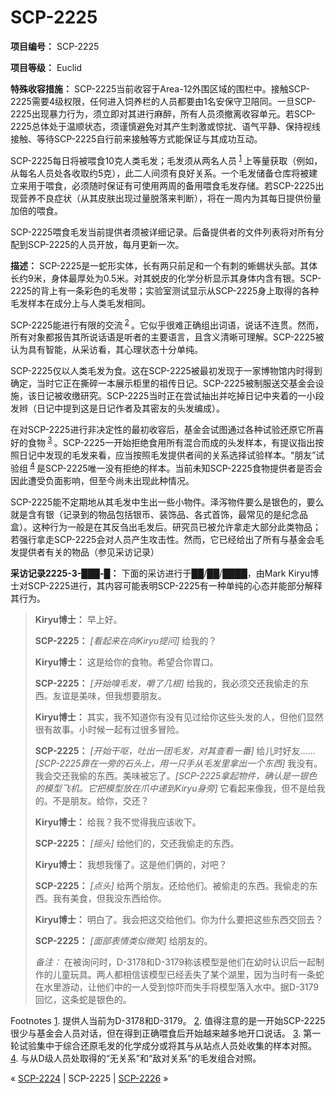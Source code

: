 # SCP-2225
                        


**项目编号：** SCP-2225

**项目等级：** Euclid

**特殊收容措施：** SCP-2225当前收容于Area-12外围区域的围栏中。接触SCP-2225需要4级权限，任何进入饲养栏的人员都要由1名安保守卫陪同。一旦SCP-2225出现暴力行为，须立即对其进行麻醉，所有人员须撤离收容单元。若SCP-2225总体处于温顺状态，须谨慎避免对其产生刺激或惊扰、语气平静、保持视线接触、等待SCP-2225自行前来接触等方式能保证与其成功互动。

SCP-2225每日将被喂食10克人类毛发；毛发须从两名人员<sup class='footnoteref'>
 <a shape='rect' class='footnoteref' id='footnoteref-1' href='javascript:;' onclick='WIKIDOT.page.utils.scrollToReference(&apos;footnote-1&apos;)'>1</a>
</sup>上等量获取（例如，从每名人员处各收取约5克），此二人间须有良好关系。一个毛发储备仓库将被建立来用于喂食，必须随时保证有可使用两周的备用喂食毛发存储。若SCP-2225出现营养不良症状（从其皮肤出现过量脱落来判断），将在一周内为其每日提供份量加倍的喂食。

SCP-2225喂食毛发当前提供者须被详细记录。后备提供者的文件列表将对所有分配到SCP-2225的人员开放，每月更新一次。

**描述：** SCP-2225是一蛇形实体，长有两只前足和一个有刺的蜥蜴状头部。其体长约9米，身体最厚处为0.5米。对其蜕皮的化学分析显示其身体内含有银。SCP-2225的背上有一条彩色的毛发带；实验室测试显示从SCP-2225身上取得的各种毛发样本在成分上与人类毛发相同。

SCP-2225能进行有限的交流<sup class='footnoteref'>
 <a shape='rect' class='footnoteref' id='footnoteref-2' href='javascript:;' onclick='WIKIDOT.page.utils.scrollToReference(&apos;footnote-2&apos;)'>2</a>
</sup>。它似乎很难正确组出词语，说话不连贯。然而，所有对象都报告其所说话语是听者的主要语言，且含义清晰可理解。SCP-2225被认为具有智能，从采访看，其心理状态十分单纯。

SCP-2225仅以人类毛发为食。这在SCP-2225被最初发现于一家博物馆内时得到确定，当时它正在撕碎一本展示柜里的祖传日记。SCP-2225被制服送交基金会设施，该日记被收缴研究。SCP-2225当时正在尝试抽出并吃掉日记中夹着的一小段发辫（日记中提到这是日记作者及其密友的头发编成）。

在对SCP-2225进行非决定性的最初收容后，基金会试图通过各种试验还原它所喜好的食物<sup class='footnoteref'>
 <a shape='rect' class='footnoteref' id='footnoteref-3' href='javascript:;' onclick='WIKIDOT.page.utils.scrollToReference(&apos;footnote-3&apos;)'>3</a>
</sup>。SCP-2225一开始拒绝食用所有混合而成的头发样本，有提议指出按照日记中发现的毛发来看，应当按照毛发提供者间的关系选择试验样本。“朋友”试验组<sup class='footnoteref'>
 <a shape='rect' class='footnoteref' id='footnoteref-4' href='javascript:;' onclick='WIKIDOT.page.utils.scrollToReference(&apos;footnote-4&apos;)'>4</a>
</sup>是SCP-2225唯一没有拒绝的样本。当前未知SCP-2225食物提供者是否会因此遭受负面影响，但至今尚未出现此种情况。

SCP-2225能不定期地从其毛发中生出一些小物件。泽泻物件要么是银色的，要么就是含有银（记录到的物品包括银币、装饰品、各式首饰，最常见的是纪念品盒）。这种行为一般是在其反刍出毛发后。研究员已被允许拿走大部分此类物品；若强行拿走SCP-2225会对人员产生攻击性。然而，它已经给出了所有与基金会毛发提供者有关的物品（参见采访记录）

**采访记录2225-3-███-█：** 下面的采访进行于██/██/████，由Mark Kiryu博士对SCP-2225进行，其内容可能表明SCP-2225有一种单纯的心态并能部分解释其行为。


> **Kiryu博士：** 早上好。
> 
> **SCP-2225：** *[看起来在向Kiryu提问]* 给我的？
> 
> **Kiryu博士：** 这是给你的食物。希望合你胃口。
> 
> **SCP-2225：** *[开始嗅毛发，嚼了几根]* 给我的，我必须交还我偷走的东西。友谊是美味，但我想要朋友。
> 
> **Kiryu博士：** 其实，我不知道你有没有见过给你这些头发的人，但他们显然很有故事。小时候一起有过很多冒险。
> 
> **SCP-2225：** *[开始干呕，吐出一团毛发，对其查看一番]* 给儿时好友……*[SCP-2225靠在一旁的石头上，用一只手从毛发里拿出一个东西]* 我没有。我会交还我偷的东西。美味被忘了。*[SCP-2225拿起物件，确认是一银色的模型飞机。它把模型放在爪中递到Kiryu身旁]* 它看起来像我，但不是给我的。不是朋友。给你，交还？
> 
> **Kiryu博士：** 给我？我不觉得我应该收下。
> 
> **SCP-2225：** *[摇头]* 给他们的，交还我偷走的东西。
> 
> **Kiryu博士：** 我想我懂了。这是他们俩的，对吧？
> 
> **SCP-2225：** *[点头]* 给两个朋友。还给他们。被偷走的东西。我偷走的东西。我有美食，但我没东西给你。
> 
> **Kiryu博士：** 明白了。我会把这交给他们。你为什么要把这些东西交回去？
> 
> **SCP-2225：** *[面部表情类似微笑]* 给朋友的。
> 
> *备注：* 在被询问时，D-3178和D-3179称该模型是他们在幼时认识后一起制作的儿童玩具。两人都相信该模型已经丢失了某个湖里，因为当时有一条蛇在水里游动，让他们中的一人受到惊吓而失手将模型落入水中。据D-3179回忆，这条蛇是银色的。
> 


Footnotes
<a shape='rect' href='javascript:;' onclick='WIKIDOT.page.utils.scrollToReference(&apos;footnoteref-1&apos;)'>1</a>. 提供人当前为D-3178和D-3179。
<a shape='rect' href='javascript:;' onclick='WIKIDOT.page.utils.scrollToReference(&apos;footnoteref-2&apos;)'>2</a>. 值得注意的是一开始SCP-2225很少与基金会人员对话，但在得到正确喂食后开始越来越多地开口说话。
<a shape='rect' href='javascript:;' onclick='WIKIDOT.page.utils.scrollToReference(&apos;footnoteref-3&apos;)'>3</a>. 第一轮试验集中于综合还原毛发的化学成分或将其与从站点人员处收集的样本对照。
<a shape='rect' href='javascript:;' onclick='WIKIDOT.page.utils.scrollToReference(&apos;footnoteref-4&apos;)'>4</a>. 与从D级人员处取得的“无关系”和“敌对关系”的毛发组合对照。



« <a shape='rect' class='newpage' href='/scp-2224'>SCP-2224</a> | SCP-2225 | [SCP-2226](/scp-2226) »





                    
